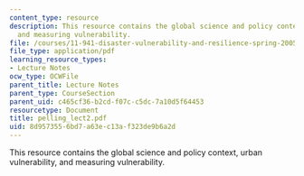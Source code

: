 ```yaml
---
content_type: resource
description: This resource contains the global science and policy context, urban vulnerability,
  and measuring vulnerability.
file: /courses/11-941-disaster-vulnerability-and-resilience-spring-2005/8d9573556bd7a63ec13af323de9b6a2d_pelling_lect2.pdf
file_type: application/pdf
learning_resource_types:
- Lecture Notes
ocw_type: OCWFile
parent_title: Lecture Notes
parent_type: CourseSection
parent_uid: c465cf36-b2cd-f07c-c5dc-7a10d5f64453
resourcetype: Document
title: pelling_lect2.pdf
uid: 8d957355-6bd7-a63e-c13a-f323de9b6a2d
---
```

This resource contains the global science and policy context, urban vulnerability, and measuring vulnerability.

